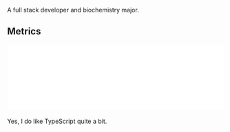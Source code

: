 A full stack developer and biochemistry major.

## Metrics
<picture><img src="/github-metrics.svg" alt="Metrics" draggable="false"></picture>

Yes, I do like TypeScript quite a bit.
